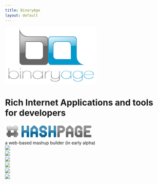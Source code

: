 ```yaml
---
title: BinaryAge
layout: default
---
```


<div class="center">
  <a href="/"><img src="/images/binaryage-large.png"/></a><br/>
  <h1>Rich Internet Applications and tools for developers</h1>
</div>

<div class="center">
<div class="hashpage product"><a href="http://www.hashpage.com"><img src="/images/hashpage.png"/></a></div>
a web-based mashup builder (in early alpha)
</div>

<div class="products">
    <div class="product"><a href="http://visor.binaryage.com"><img src="http://visor.binaryage.com/images/logo.png"/></a></div>
    <div class="product"><a href="http://firerainbow.binaryage.com"><img src="http://firerainbow.binaryage.com/images/logo.png"/></a></div>
    <div class="product"><a href="http://firequery.binaryage.com"><img src="http://firequery.binaryage.com/shared/img/firequery-logo.png"/></a></div>
    <div class="product"><a href="http://xrefresh.binaryage.com"><img src="http://xrefresh.binaryage.com/images/logo.png"/></a></div>
    <div class="product"><a href="http://firepython.binaryage.com"><img src="http://firepython.binaryage.com/images/logo.png"/></a></div>
    <div class="product"><a href="http://drydrop.binaryage.com"><img src="http://drydrop.binaryage.com/images/logo.png"/></a></div>
</div>

